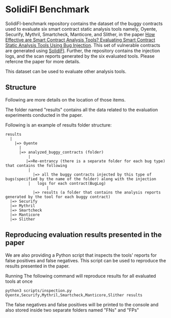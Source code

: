 # SolidiFI Benchmark

SolidiFI-benchmark repository contains the dataset of the buggy contracts used to evaluate six smart contract static analysis tools namely, Oyente, Securify, Mythril, Smartcheck, Manticore, and Slither, in the paper [How Effective are Smart Contract Analysis Tools? Evaluating Smart Contract Static Analysis Tools Using Bug Injection](https://github.com/DependableSystemsLab/SolidiFI-benchmark). This set of vulnerable contracts are generated using [SolidiFI](https://github.com/DependableSystemsLab/SolidiFI). Further, the repository contains the injection logs, and the scan reports generated by the six evaluated tools. Please refercne the paper for more details.

This dataset can be used to evaluate other analysis tools.

## Structure
  Following are more details on the location of those items.
  
   The folder named "results" contains all the data related to the evaluation experiments conducted in the paper. 
  
   Following is an example of results folder structure:
    
    results
      | 
	    |=> Oyente
	      |
	      |=> analyzed_buggy_contracts (folder)
			  |
	         |=>Re-entrancy (there is a separate folder for each bug type) that contains the following
			  |
	            |=> all the buggy contracts injected by this type of bugs(specified by the name of the folder) along with the injection
              |   logs for each contract(BugLog)
				      |
	            |=> results (a folder that contains the analysis reports generated by the tool for each buggy contract)
      |=> Securify
      |=> Mythril
      |=> Smartcheck
      |=> Manticore
      |=> Slither   	   
      
  ## Reproducing evaluation results presented in the paper
  
  We are also providing a Python script that inspects the tools' reports 
	for false positives and false negatives. This script can be used to reproduce the results presented in the paper.
  
  Running The following command will reproduce results for all evaluated tools at once
  
  ```
  python3 scripts/inspection.py Oyente,Securify,Mythril,Smartcheck,Manticore,Slither results
  ```
  
  The false negatives and false positives will be printed to the console and also stored inside two separate folders named "FNs" and   "FPs"
  
  
